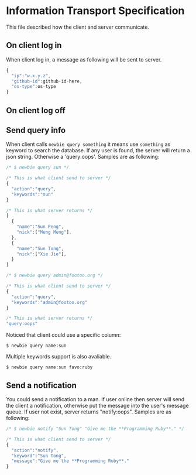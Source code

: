 # Information Transport Specification

This file described how the client and server communicate.

## On client log in

When client log in, a message as following will be sent to server.

```javascript
{
  "ip":"w.x.y.z",
  "github-id":github-id-here,
  "os-type":os-type
}
```

## On client log off

## Send query info

When client calls `newbie query something` it means use `something` as keyword to search the database. If any user is found, the server will return a json string. Otherwise a 'query:oops'. Samples are as following:

```javascript
/* $ newbie query sun */

/* This is what client send to server */
{
  "action":"query",
  "keywords":"sun"
}

/* This is what server returns */
[
  {
    "name":"Sun Peng",
    "nick":["Meng Meng"],
  },
  {
    "name":"Sun Tong",
    "nick":["Xie Jie"],
  }
]

/* $ newbie query admin@footoo.org */

/* This is what client send to server */
{
  "action":"query",
  "keywords":"admin@footoo.org"
}

/* This is what server returns */
"query:oops"
```

Noticed that client could use a specific column:

```shell
$ newbie query name:sun
```

Multiple keywords support is also avaliable.

```shell
$ newbie query name:sun favo:ruby
```

## Send a notification

You could send a notification to a man. If user online then server will send the client a notification, otherwise put the message into the user's message queue. If user not exist, server returns "notify:oops". Samples are as following:

```javascript
/* $ newbie notify "Sun Tong" "Give me the **Programming Ruby**." */

/* This is what client send to server */
{
  "action":"notify",
  "keyword":"Sun Tong",
  "message":"Give me the **Programming Ruby**."
}
```

## 
